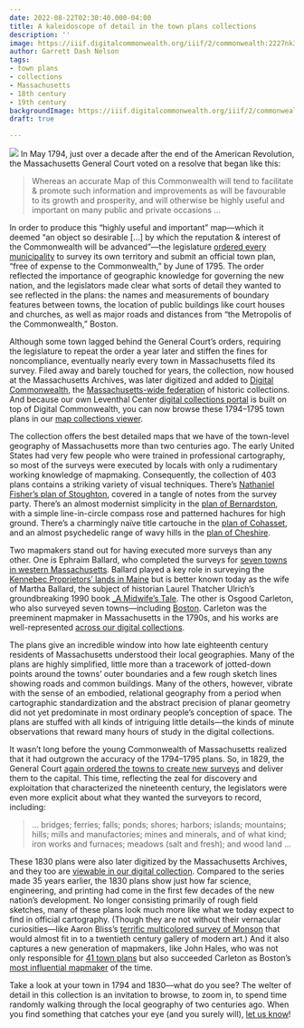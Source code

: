 ```yaml
---
date: 2022-08-22T02:30:40.000-04:00
title: A kaleidoscope of detail in the town plans collections
description: ''
image: https://iiif.digitalcommonwealth.org/iiif/2/commonwealth:2227nk39c/545,5348,4431,1654/,1200/0/default.jpg
author: Garrett Dash Nelson
tags:
- town plans
- collections
- Massachusetts
- 18th century
- 19th century
backgroundImage: https://iiif.digitalcommonwealth.org/iiif/2/commonwealth:2227nk39c/545,5348,4431,1654/,1200/0/default.jpg
draft: true

---
```

![](https://iiif.archivelab.org/iiif/actsresolvespass179495mass$208/424,2200,1543,417/full/0/default.jpg)
In May 1794, just over a decade after the end of the American Revolution, the Massachusetts General Court voted on a resolve that began like this:

> Whereas an accurate Map of this Commonwealth will tend to facilitate & promote such information and improvements as will be favourable to its growth and prosperity, and will otherwise be highly useful and important on many public and private occasions …

In order to produce this “highly useful and important” map—which it deemed “an object so desirable \[…\] by which the reputation & interest of the Commonwealth will be advanced”—the legislature [ordered every municipality](https://archive.org/details/actsresolvespass179495mass/page/202/mode/2up) to survey its own territory and submit an official town plan, “free of expense to the Commonwealth,” by June of 1795. The order reflected the importance of geographic knowledge for governing the new nation, and the legislators made clear what sorts of detail they wanted to see reflected in the plans: the names and measurements of boundary features between towns, the location of public buildings like court houses and churches, as well as major roads and distances from “the Metropolis of the Commonwealth,” Boston.

Although some town lagged behind the General Court’s orders, requiring the legislature to repeat the order a year later and stiffen the fines for noncompliance, eventually nearly every town in Massachusetts filed its survey. Filed away and barely touched for years, the collection, now housed at the Massachusetts Archives, was later digitized and added to [Digital Commonwealth](https://www.digitalcommonwealth.org), the [Massachusetts-wide federation](https://www.digitalcommonwealth.org/about_dc) of historic collections. And because our own Leventhal Center [digital collections portal](https://collections.leventhalmap.org) is built on top of Digital Commonwealth, you can now browse these 1794–1795 town plans in our [map collections viewer](https://collections.leventhalmap.org/search?f%5Bcollection_name_ssim%5D%5B%5D=Town+plans%2C+1794).

The collection offers the best detailed maps that we have of the town-level geography of Massachusetts more than two centuries ago. The early United States had very few people who were trained in professional cartography, so most of the surveys were executed by locals with only a rudimentary working knowledge of mapmaking. Consequently, the collection of 403 plans contains a striking variety of visual techniques. There’s [Nathaniel Fisher’s plan of Stoughton](https://collections.leventhalmap.org/search/commonwealth:2227nm98r), covered in a tangle of notes from the survey party. There’s an almost modernist simplicity in the [plan of Bernardston](https://collections.leventhalmap.org/search/commonwealth:2227np37f), with a simple line-in-circle compass rose and patterned hachures for high ground. There’s a charmingly naïve title cartouche in the [plan of Cohasset](https://collections.leventhalmap.org/search/commonwealth:2227np101), and an almost psychedelic range of wavy hills in the [plan of Cheshire](https://collections.leventhalmap.org/search/commonwealth:2227nm125).

Two mapmakers stand out for having executed more surveys than any other. One is Ephraim Ballard, who completed the surveys for [seven towns in western Massachusetts](https://collections.leventhalmap.org/search?f%5Bcollection_name_ssim%5D%5B%5D=Town+plans%2C+1794&f%5Bname_facet_ssim%5D%5B%5D=Ballard%2C+Ephraim&per_page=100). Ballard played a key role in surveying the [Kennebec Proprietors’ lands in Maine](https://maineanencyclopedia.com/ephraim-ballard/) but is better known today as the wife of Martha Ballard, the subject of historian Laurel Thatcher Ulrich’s groundbreaking 1990 book [_A Midwife’s Tale](http://www.worldcat.org/oclc/1311523362). The other is Osgood Carleton, who also surveyed seven towns—including [Boston](https://collections.leventhalmap.org/search/commonwealth:2227np810). Carleton was the preeminent mapmaker in Massachusetts in the 1790s, and his works are well-represented [across our digital collections](https://collections.leventhalmap.org/search?f%5Bname_facet_ssim%5D%5B%5D=Carleton%2C+Osgood%2C+1742-1816&per_page=100).

The plans give an incredible window into how late eighteenth century residents of Massachusetts understood their local geographies. Many of the plans are highly simplified, little more than a tracework of jotted-down points around the towns’ outer boundaries and a few rough sketch lines showing roads and common buildings. Many of the others, however, vibrate with the sense of an embodied, relational geography from a period when cartographic standardization and the abstract precision of planar geometry did not yet predominate in most ordinary people’s conception of space. The plans are stuffed with all kinds of intriguing little details—the kinds of minute observations that reward many hours of study in the digital collections.

It wasn’t long before the young Commonwealth of Massachusetts realized that it had outgrown the accuracy of the 1794–1795 plans. So, in 1829, the General Court [again ordered the towns to create new surveys](https://archive.org/details/actsresolvespass182831mass/page/270/mode/1up) and deliver them to the capital. This time, reflecting the zeal for discovery and exploitation that characterized the nineteenth century, the legislators were even more explicit about what they wanted the surveyors to record, including:

> … bridges; ferries; falls; ponds; shores; harbors; islands; mountains; hills; mills and manufactories; mines and minerals, and of what kind; iron works and furnaces; meadows (salt and fresh); and wood land …

These 1830 plans were also later digitized by the Massachusetts Archives, and they too are [viewable in our digital collection](https://collections.leventhalmap.org/search?f%5Bcollection_name_ssim%5D%5B%5D=Town+plans%2C+1830). Compared to the series made 35 years earlier, the 1830 plans show just how far science, engineering, and printing had come in the first few decades of the new nation’s development. No longer consisting primarily of rough field sketches, many of these plans look much more like what we today expect to find in official cartography. (Though they are not without their vernacular curiosities—like Aaron Bliss’s [terrific multicolored survey of Monson](https://collections.leventhalmap.org/search/commonwealth:25152g94q) that would almost fit in to a twentieth century gallery of modern art.) And it also captures a new generation of mapmakers, like John Hales, who was not only responsible for [41 town plans](https://collections.leventhalmap.org/search?f%5Bcollection_name_ssim%5D%5B%5D=Town+plans%2C+1830&f%5Bname_facet_ssim%5D%5B%5D=Hales%2C+John+Groves) but also succeeded Carleton as Boston’s [most influential mapmaker](https://collections.leventhalmap.org/search/commonwealth:cj82m025j) of the time.

Take a look at your town in 1794 and 1830—what do you see? The welter  of detail in this collection is an invitation to browse, to zoom in, to spend time randomly walking through the local geography of two centuries ago. When you find something that catches your eye (and you surely will), [let us know](https://www.leventhalmap.org/about/contact-connect/)!
